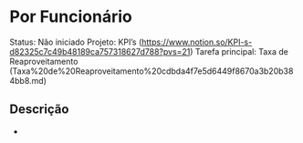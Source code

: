 # Por Funcionário

Status: Não iniciado Projeto: KPI’s (https://www.notion.so/KPI-s-d82325c7c49b48189ca757318627d788?pvs=21) Tarefa principal: Taxa de Reaproveitamento (Taxa%20de%20Reaproveitamento%20cdbda4f7e5d6449f8670a3b20b384bb8.md)

## Descrição

*
